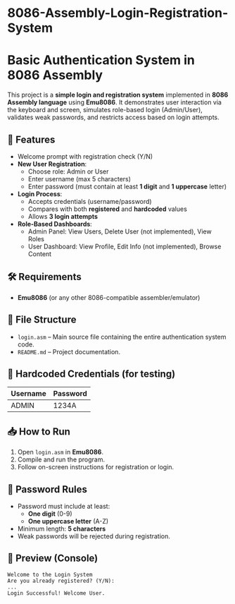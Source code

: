 # 8086-Assembly-Login-Registration-System
# Basic Authentication System in 8086 Assembly

This project is a **simple login and registration system** implemented in **8086 Assembly language** using **Emu8086**. It demonstrates user interaction via the keyboard and screen, simulates role-based login (Admin/User), validates weak passwords, and restricts access based on login attempts.

## 📌 Features

- Welcome prompt with registration check (Y/N)
- **New User Registration**:
  - Choose role: Admin or User
  - Enter username (max 5 characters)
  - Enter password (must contain at least **1 digit** and **1 uppercase** letter)
- **Login Process**:
  - Accepts credentials (username/password)
  - Compares with both **registered** and **hardcoded** values
  - Allows **3 login attempts**
- **Role-Based Dashboards**:
  - Admin Panel: View Users, Delete User (not implemented), View Roles
  - User Dashboard: View Profile, Edit Info (not implemented), Browse Content

## 🛠 Requirements

- **Emu8086** (or any other 8086-compatible assembler/emulator)

## 📂 File Structure

- `login.asm` – Main source file containing the entire authentication system code.
- `README.md` – Project documentation.

## 🔑 Hardcoded Credentials (for testing)

| Username | Password |
|----------|----------|
| ADMIN    | 1234A    |

## 📥 How to Run

1. Open `login.asm` in **Emu8086**.
2. Compile and run the program.
3. Follow on-screen instructions for registration or login.

## 🔐 Password Rules

- Password must include at least:
  - **One digit** (0-9)
  - **One uppercase letter** (A-Z)
- Minimum length: **5 characters**
- Weak passwords will be rejected during registration.

## 📸 Preview (Console)

```text
Welcome to the Login System
Are you already registered? (Y/N):
...
Login Successful! Welcome User.
